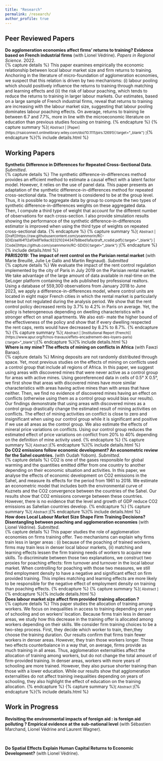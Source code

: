 ```yaml
---
title: "Research"
permalink: /research/
author_profile: true
---
```



## Peer Reviewed Papers
<div style="margin-bottom:-2px;"> <b>Do agglomeration economies affect firms’ returns to training? Evidence based on French industrial firms</b> (with Lionel Védrine). <em>Papers in Regional Science</em>. 2022.
</div>
{% capture details %}
This paper examines empirically the economic relationship between local labour market size and firm returns to training. Anchoring in the literature of micro-foundation of agglomeration economies, we suspect that this relation is driven by two mechanisms: (i) labour pooling which should positively influence the returns to training through matching and learning effects and (ii) the risk of labour poaching, which tends to reduce the returns to training in larger labour markets. Our estimates, based on a large sample of French industrial firms, reveal that returns to training are increasing with the labour market size, suggesting that labour pooling dominates labour poaching effects. On average, returns to training lie between 6.7 and 7.7%, more in line with the microeconomic literature on education than previous studies focusing on training.
{% endcapture %}
{% capture summary %}<small>[ <a style="cursor: pointer;"> Abstract</a> | [Paper](https://rsaiconnect.onlinelibrary.wiley.com/doi/10.1111/pirs.12691){:target="_blank"} ]</small>{% endcapture %}{% include details.html %}




## Working Papers
<div style="margin-bottom:-2px;"> <b>Synthetic Difference in Differences for Repeated Cross-Sectional Data</b>. <em>Submitted</em>.
</div>
{% capture details %}
The synthetic difference-in-differences method provides an efficient method to estimate a causal effect with a latent factor model. However, it relies on the use of panel data. This paper  presents an adaptation of the synthetic difference-in-differences method for repeated cross-sectional data. The treatment is considered to be at the group level. Thus, it is possible to aggregate data by group to compute the two types of synthetic difference-in-differences weights on these aggregated data. Then, I compute a third type of weight that account for the different number of observations for each cross-section. I also provide simulation results showing the performance of the synthetic difference-in-differences estimator is improved when using the third type of weights on repeated cross-sectional data.
{% endcapture %}
{% capture summary %}<small>[ <a style="cursor: pointer;"> Abstract</a> | [Draft](https://raw.githubusercontent.com/yoannmorin/RC-SDID/aa164f12af0e8f1e9ac923210244347b8bed1afa/draft_rcsdid.pdf){:target="_blank"} | [Code](https://github.com/yoannmorin/RC-SDID){:target="_blank"} ]</small>{% endcapture %}{% include details.html %}

<br>

<div style="margin-bottom:-2px;"> <b>PARIS2019: The impact of rent control on the Parisian rental market</b> (with Marie Breuillé, Julie Le Gallo and Martin Regnaud). <em>Submitted</em>
</div>
{% capture details %}
We evaluate the impact of the rent control regulation implemented by the city of Paris in July 2019 on the Parisian rental market. We take advantage of the large amount of data available in real-time on the SeLoger platform containing the ads published by professional realtors. Using a database of 559,300 observations from January 2018 to June 2023, we apply a difference-in-differences model, where control units are located in eight major French cities in which the rental market is particularly tense but not regulated during the analysis period. We show that the rent control policy decreased rents by 3.7% to 4.2% in Paris on average. Yet, the policy is heterogeneous depending on dwelling characteristics with a stronger effect on small apartments. We also esti- mate the higher bound of the effectiveness of the policy and show that if every dwelling respected the rent caps, rents would have decreased by 8.2% to 8.7%.
{% endcapture %}
{% capture summary %}<small>[ <a style="cursor: pointer;"> Abstract</a> | [Institutional Report (French)](https://www.apur.org/fr/nos-travaux/effets-encadrement-des-loyers-paris){:target="_blank"}]</small>{% endcapture %}{% include details.html %}

<br>

<div style="margin-bottom:-2px;"> <b>Where is my mine? The effects of mining on conflicts in Africa</b> (with Fawzi Banao).
</div>
{% capture details %}
Mining deposits are not randomly distributed through space. Yet, most previous studies on the effects of mining on conflicts used a control group that include all regions of Africa. In this paper, we suggest using areas with discovered mines that were never active as a control group for areas with active mines. Using georeferenced data in cells of 0.5&deg; X 0.5&deg;, we first show that areas with discovered mines have more similar characteristics with areas having active mines than with areas that have neither. Then, we find no evidence of discovered mines having an effect on conflicts (otherwise using them as a control group would bias our results). Our findings demonstrate that using areas with discovered mines as a control group drastically change the estimated result of mining activities on conflicts. The effect of mining activities on conflict is close to zero and insignificant when using our control group while it is significant and positive if we use all areas as the control group. We also estimate the effects of mineral price variations on conflicts. Using our control group reduces the estimated effect of price variations on conflict from 20% to 40% depending on the definition of mine activity used.
{% endcapture %}
{% capture summary %}<small>[ <a style="cursor: pointer;"> Abstract</a> ]</small>{% endcapture %}{% include details.html %}

<br>

<div style="margin-bottom:-2px;"> <b>Do CO2 emissions follow economic development? An econometric review for the Sahel countries.</b> (with Oudah Yobom). <em>Submitted</em>.
</div>
{% capture details %}
CO2 is one of the gases responsible for global warming and the quantities emitted differ from one country to another depending on their economic situation and activities. In this paper, we analyse the effects of economic development on CO2 emissions in the Sahel, and measure its effects for the period from 1961 to 2018. We estimate an econometric model that includes both the environmental curve of Kuznets and the CO2 convergence between the countries of the Sahel. Our results show that CO2 emissions converge between these countries. However, there is no evidence that the level and growth of GDP reduce CO2 emissions as Sahelian countries develop.
{% endcapture %}
{% capture summary %}<small>[ <a style="cursor: pointer;"> Abstract</a> ]</small>{% endcapture %}{% include details.html %}

<br>

<div style="margin-bottom:-2px;"> <b>How does Local Labour Market Size Shape Firm Training Decisions? Disentangling between poaching and agglomeration economies</b> (with Lionel Védrine). <em>Submitted</em>.
</div>
{% capture details %}
This paper studies the role of agglomeration economies on firms training offer.  Two mechanisms can explain why firms train less in larger areas : (i) because of the poaching of trained workers, firms may train less in denser local labour markets, (ii)  matching and learning effects lessen the firm training needs of workers to acquire new skills. To discriminate between those two explanations, we construct two proxies for poaching effects: firm turnover and turnover in the local labour market. When controlling for poaching with those two measures, we still find employment density to have a negative and significant effect on firm provided training. This implies matching and learning effects are more likely to be responsible for the negative effect of employment density on training than poaching effects.
{% endcapture %}
{% capture summary %}<small>[ <a style="cursor: pointer;"> Abstract</a> ]</small>{% endcapture %}{% include details.html %}

<br>

<div style="margin-bottom:-2px;"> <b>Does labour market size affect firm provided training allocation ?</b>
</div>
{% capture details %}
This paper studies the allocation of training among workers. We focus on inequalities in access to training depending on years of schooling and on workers’ location. Because firms train less in denser areas, we study how this decrease in the training offer is allocated among workers depending on their skills. We consider firm training choices to be a two-step process. First, they decide which worker to train, then,they choose the training duration. Our results confirm that firms train fewer workers in denser areas. However, they train those workers longer. Those two effects counterbalance in a way that, on average, firms provide as much training in all areas. Thus, agglomeration externalities affect the allocation of training among workers, but do not change the total amount of firm-provided training. In denser areas, workers with more years of schooling are more trained. However, they also pursue shorter training than those with a lower education. While our results show that agglomeration externalities do not affect training inequalities depending on years of schooling, they also highlight the effect of education on the training allocation.
{% endcapture %}
{% capture summary %}<small>[ <a style="cursor: pointer;"> Abstract</a> ]</small>{% endcapture %}{% include details.html %}






## Work in Progress
<b>Revisiting the environmental impacts of foreign aid : is foreign aid polluting ? Empirical evidence at the sub-national level</b> (with Sébastien Marchand,
Lionel Védrine and Laurent Wagner).

<br>

<b>Do Spatial Effects Explain Human Capital Returns to Economic Development?</b> (with Lionel Védrine).
